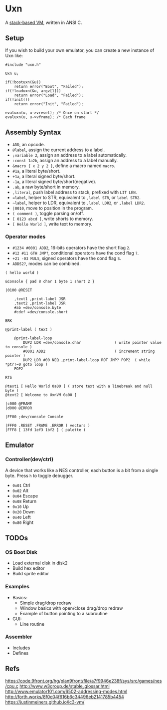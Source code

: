 # Uxn

A [stack-based VM](https://wiki.xxiivv.com/site/uxn.html), written in ANSI C.

## Setup

If you wish to build your own emulator, you can create a new instance of Uxn like:

```
#include "uxn.h"

Uxn u;

if(!bootuxn(&u))
	return error("Boot", "Failed");
if(!loaduxn(&u, argv[1]))
	return error("Load", "Failed");
if(!init())
	return error("Init", "Failed");

evaluxn(u, u->vreset); /* Once on start */
evaluxn(u, u->vframe); /* Each frame
```

## Assembly Syntax

- `ADD`, an opcode.
- `@label`, assign the current address to a label.
- `;variable 2`, assign an address to a label automatically.
- `:const 1a2b`, assign an address to a label manually.
- `&macro { x 2 y 2 }`, define a macro named `macro`.
- `#1a`, a literal byte/short.
- `+1a`, a literal signed byte/short.
- `-1a`, a literal signed byte/short(negative).
- `.ab`, a raw byte/short in memory.
- `,literal`, push label address to stack, prefixed with `LIT LEN`.
- `=label`, helper to STR, equivalent to `,label STR`, or `label STR2`.
- `~label`, helper to LDR, equivalent to `,label LDR2`, or `,label LDR2`.
- `|0010`, move to position in the program.
- `( comment )`, toggle parsing on/off.
- `[ 0123 abcd ]`, write shorts to memory.
- `[ Hello World ]`, write text to memory.

### Operator modes

- `#1234 #0001 ADD2`, 16-bits operators have the short flag `2`.
- `#12 #11 GTH JMP?`, conditional operators have the cond flag `?`.
- `+21 -03 MULS`, signed operators have the cond flag `S`.
- `ADDS2?`, modes can be combined.

```
( hello world )

&Console { pad 8 char 1 byte 1 short 2 }

|0100 @RESET 
	
	,text1 ,print-label JSR
	,text2 ,print-label JSR
	#ab =dev/console.byte
	#cdef =dev/console.short

BRK

@print-label ( text )

	@print-label-loop
		DUP2 LDR =dev/console.char               ( write pointer value to console )
		#0001 ADD2                               ( increment string pointer )
		DUP2 LDR #00 NEQ ,print-label-loop ROT JMP? POP2  ( while *ptr!=0 goto loop )
	POP2

RTS                 

@text1 [ Hello World 0a00 ] ( store text with a linebreak and null byte )
@text2 [ Welcome to UxnVM 0a00 ]

|c000 @FRAME
|d000 @ERROR 

|FF00 ;dev/console Console

|FFF0 .RESET .FRAME .ERROR ( vectors )
|FFF8 [ 13fd 1ef3 1bf2 ] ( palette )
```

## Emulator

### Controller(dev/ctrl)

A device that works like a NES controller, each button is a bit from a single byte. Press `h` to toggle debugger.

- `0x01` Ctrl
- `0x02` Alt
- `0x04` Escape
- `0x08` Return
- `0x10` Up
- `0x20` Down
- `0x40` Left
- `0x80` Right

## TODOs

### OS Boot Disk

- Load external disk in disk2
- Build hex editor
- Build sprite editor

### Examples

- Basics:
	- Simple drag/drop redraw
	- Window basics with open/close drag/drop redraw
	- Example of button pointing to a subroutine
- GUI:
	- Line routine

### Assembler

- Includes
- Defines

## Refs

https://code.9front.org/hg/plan9front/file/a7f9946e238f/sys/src/games/nes/cpu.c
http://www.w3group.de/stable_glossar.html
http://www.emulator101.com/6502-addressing-modes.html
http://forth.works/8f0c04f616b6c34496eb2141785b4454
https://justinmeiners.github.io/lc3-vm/
